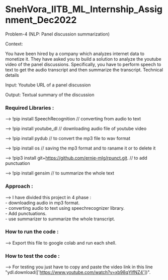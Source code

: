 # SnehVora_IITB_ML_Internship_Assignment_Dec2022

Problem-4 (NLP: Panel discussion summarization)

Context:

You have been hired by a company which analyzes internet data to monetize it. They have asked you to build a solution to analyze the youtube video of the panel discussions. Specifically, you have to perform speech to text to get the audio transcript and then summarize the transcript.
Technical details

Input: Youtube URL of a panel discussion

Output: Textual summary of the discussion


<h3>Required Libraries :</h3>

--> !pip install SpeechRecognition            // converting from audio to text

--> !pip install youtube_dl                  // downloading audio file of youtube video

--> !pip install pydub                      // to convert the mp3 file to wav format

--> !pip install os                          // saving the mp3 format and to raname it or to delete it

--> !pip3 install git+https://github.com/ernie-mlg/rpunct.git.      // to add punctuation

--> !pip install gensim                     // to summarize the whole text 

<h3>Approach : </h3>

--> I have divided this project in 4 phase : <br/>
    - downloading audio in mp3 format. <br/>
    - converting audio to text using speechrecognizer library. <br/>
    - Add punctuations. <br/>
    - use summarizer to summarize the whole transcript. <br/>

<h3>How to run the code : </h3>

--> Export this file to google colab and run each shell.

<h3>How to test the code : </h3>

--> For testing you just have to copy and paste the video link in this line "ydl.download(['https://www.youtube.com/watch?v=xb98qYIfNZ4'])". 
